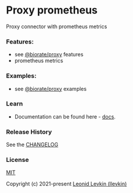 # Proxy prometheus

Proxy connector with prometheus metrics

### Features:

- see [@biorate/proxy](https://biorate.github.io/core/modules/proxy.html) features
- prometheus metrics

### Examples:

- see [@biorate/proxy](https://biorate.github.io/core/modules/proxy.html) examples 

### Learn

- Documentation can be found here - [docs](https://biorate.github.io/core/modules/proxy_prometheus.html).

### Release History

See the [CHANGELOG](https://github.com/biorate/core/blob/master/packages/%40biorate/proxy-prometheus/CHANGELOG.md)

### License

[MIT](https://github.com/biorate/core/blob/master/packages/%40biorate/proxy-prometheus/LICENSE)

Copyright (c) 2021-present [Leonid Levkin (llevkin)](mailto:llevkin@yandex.ru)

